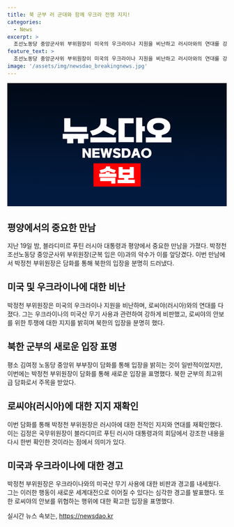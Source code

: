 ```yaml
---
title: 북 군부 러 군대와 함께 우크라 전쟁 지지!
categories:
  - News
excerpt: >
  조선노동당 중앙군사위 부위원장이 미국의 우크라이나 지원을 비난하고 러시아와의 연대를 강조한 담화를 발표했다. 이는 북한의 최고위급 군부 담화로 김정은과 푸틴의 회담에서 강조한 러시아 지지를 재확인한 것으로 주목받았다. 박정천 부위원장은 우크라이나의 미국산 무기 사용을 비난하며, 러시아의 대응을 지지하고 러시아와의 군사 충돌은 세계대전으로 이어질 것이라 경고했다. 국가의 주권과 안정을 수호하기 위해 로씨야와 항상 함께하겠다고 밝혔다. (실제 글과 요약문에는 약간의 차이가 있을 수 있습니다)
feature_text: >
  조선노동당 중앙군사위 부위원장이 미국의 우크라이나 지원을 비난하고 러시아와의 연대를 강조한 담화를 발표했다. 이는 북한의 최고위급 군부 담화로 김정은과 푸틴의 회담에서 강조한 러시아 지지를 재확인한 것으로 주목받았다. 박정천 부위원장은 우크라이나의 미국산 무기 사용을 비난하며, 러시아의 대응을 지지하고 러시아와의 군사 충돌은 세계대전으로 이어질 것이라 경고했다. 국가의 주권과 안정을 수호하기 위해 로씨야와 항상 함께하겠다고 밝혔다. (실제 글과 요약문에는 약간의 차이가 있을 수 있습니다)
image: '/assets/img/newsdao_breakingnews.jpg'
---
```


<p><img src="/assets/img/newsdao_breakingnews.jpg" alt="pcversion 속보" /></p>

<h2 data-ke-size="size26">평양에서의 중요한 만남</h2>

<p data-ke-size="size16">지난 19일 밤, 블라디미르 푸틴 러시아 대통령과 평양에서 중요한 만남을 가졌다. 박정천 조선노동당 중앙군사위 부위원장(군복 입은 이)과의 악수가 이를 앞당겼다. 이번 만남에서 박정천 부위원장은 담화를 통해 북한의 입장을 분명히 드러냈다.</p>

<h2 data-ke-size="size26">미국 및 우크라이나에 대한 비난</h2>

<p data-ke-size="size16">박정천 부위원장은 미국의 우크라이나 지원을 비난하며, 로씨야(러시아)와의 연대를 다졌다. 그는 우크라이나의 미국산 무기 사용과 관련하여 강하게 비판했고, 로씨야의 안보를 위한 투쟁에 대한 지지를 밝히며 북한의 입장을 분명히 했다.</p>

<h2 data-ke-size="size26">북한 군부의 새로운 입장 표명</h2>

<p data-ke-size="size16">평소 김여정 노동당 중앙위 부부장이 담화를 통해 입장을 밝히는 것이 일반적이었지만, 이번에는 박정천 부위원장이 담화를 통해 새로운 입장을 표명했다. 북한 군부의 최고위급 담화로서 주목을 받았다.</p>

<h2 data-ke-size="size26">로씨야(러시아)에 대한 지지 재확인</h2>

<p data-ke-size="size16">이번 담화를 통해 박정천 부위원장은 러시아에 대한 전적인 지지와 연대를 재확인했다. 이는 김정은 국무위원장이 블라디미르 푸틴 러시아 대통령과의 회담에서 강조한 내용을 다시 한번 확인한 것이라는 점에서 의미가 있다.</p>

<h2 data-ke-size="size26">미국과 우크라이나에 대한 경고</h2>

<p data-ke-size="size16">박정천 부위원장은 우크라이나와의 미국산 무기 사용에 대한 비판과 경고를 내세웠다. 그는 이러한 행동이 새로운 세계대전으로 이어질 수 있다는 심각한 경고를 발표했다. 또한 로씨야의 안보를 위협하는 행위에 대한 확고한 입장을 표명했다.</p>
실시간 뉴스 속보는, <a href="https://newsdao.kr" rel="dofollow">https://newsdao.kr</a>


